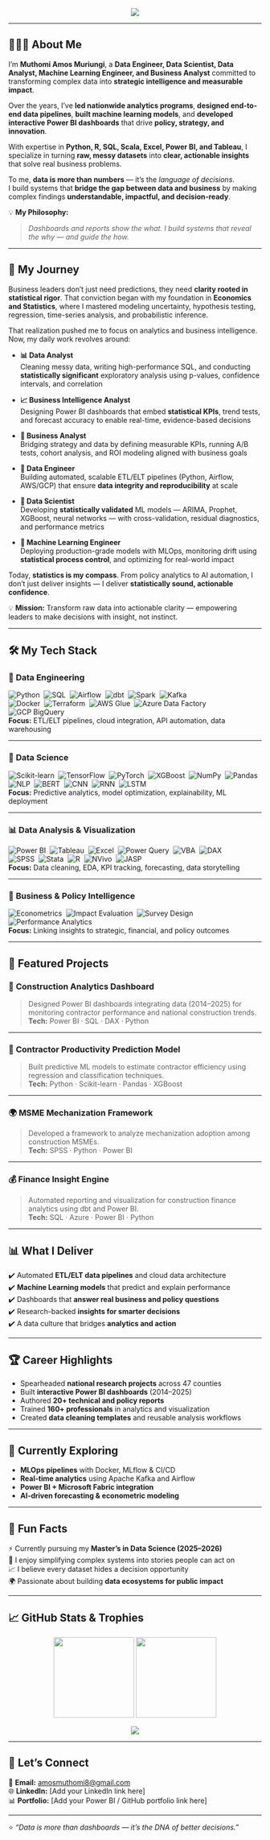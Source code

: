 <!-- Typing SVG Animation -->
<p align="center">
  <img src="https://readme-typing-svg.herokuapp.com?font=Fira+Code&weight=600&size=22&pause=1000&color=2E8B57&center=true&vCenter=true&width=1650&lines=👋+Hi+there%2C+I'm+Muthomi+Amos+Muriungi!;Data+Engineer+·+Data+Scientist+·+Data+Analyst+·+Machine+Learning+Engineer+and+Business+Analyst;I+transform+data+into+decisions+that+drive+impact+and+uncover+problems+dashboards+can’t+see.">
</p>



---

## 👨🏽‍💻 About Me

I’m **Muthomi Amos Muriungi**, a **Data Engineer, Data Scientist, Data Analyst, Machine Learning Engineer, and Business Analyst** committed to transforming complex data into **strategic intelligence and measurable impact**.  

Over the years, I’ve **led nationwide analytics programs**, **designed end-to-end data pipelines**, **built machine learning models**, and **developed interactive Power BI dashboards** that drive **policy, strategy, and innovation**.  

With expertise in **Python, R, SQL, Scala, Excel, Power BI, and Tableau**, I specialize in turning **raw, messy datasets** into **clear, actionable insights** that solve real business problems.  

To me, **data is more than numbers** — it’s the *language of decisions*.  
I build systems that **bridge the gap between data and business** by making complex findings **understandable, impactful, and decision-ready**.  

💡 **My Philosophy:**  
> *Dashboards and reports show the what. I build systems that reveal the why — and guide the how.*


---

## 🌱 My Journey

Business leaders don’t just need predictions, they need **clarity rooted in statistical rigor**. That conviction began with my foundation in **Economics and Statistics**, where I mastered modeling uncertainty, hypothesis testing, regression, time-series analysis, and probabilistic inference.

That realization pushed me to focus on analytics and business intelligence. Now, my daily work revolves around:

- **📊 Data Analyst**  
  Cleaning messy data, writing high-performance SQL, and conducting **statistically significant** exploratory analysis using p-values, confidence intervals, and correlation

- **📈 Business Intelligence Analyst**  
  Designing Power BI dashboards that embed **statistical KPIs**, trend tests, and forecast accuracy to enable real-time, evidence-based decisions

- **🎯 Business Analyst**  
  Bridging strategy and data by defining measurable KPIs, running A/B tests, cohort analysis, and ROI modeling aligned with business goals

- **🧱 Data Engineer**  
  Building automated, scalable ETL/ELT pipelines (Python, Airflow, AWS/GCP) that ensure **data integrity and reproducibility** at scale

- **🤖 Data Scientist**  
  Developing **statistically validated** ML models — ARIMA, Prophet, XGBoost, neural networks — with cross-validation, residual diagnostics, and performance metrics

- **🚀 Machine Learning Engineer**  
  Deploying production-grade models with MLOps, monitoring drift using **statistical process control**, and optimizing for real-world impact

Today, **statistics is my compass**. From policy analytics to AI automation, I don’t just deliver insights — I deliver **statistically sound, actionable confidence**.

💡 **Mission:** Transform raw data into actionable clarity — empowering leaders to make decisions with insight, not instinct.


---


## 🛠️ My Tech Stack

### 🧩 **Data Engineering**  
![Python](https://img.shields.io/badge/Python-3776AB?logo=python&logoColor=white)&nbsp;
![SQL](https://img.shields.io/badge/SQL-336791?logo=postgresql&logoColor=white)&nbsp;
![Airflow](https://img.shields.io/badge/Airflow-017CEE?logo=apache-airflow&logoColor=white)&nbsp;
![dbt](https://img.shields.io/badge/dbt-F46A25?logo=dbt&logoColor=white)&nbsp;
![Spark](https://img.shields.io/badge/Spark-E25A1C?logo=apache-spark&logoColor=white)&nbsp;
![Kafka](https://img.shields.io/badge/Kafka-231F20?logo=apache-kafka&logoColor=white)  
![Docker](https://img.shields.io/badge/Docker-2496ED?logo=docker&logoColor=white)&nbsp;
![Terraform](https://img.shields.io/badge/Terraform-7B42BC?logo=terraform&logoColor=white)&nbsp;
![AWS Glue](https://img.shields.io/badge/AWS_Glue-FF9900?logo=amazon-aws&logoColor=white)&nbsp;
![Azure Data Factory](https://img.shields.io/badge/Azure_Data_Factory-0078D4?logo=microsoft-azure&logoColor=white)&nbsp;
![GCP BigQuery](https://img.shields.io/badge/BigQuery-4285F4?logo=google-cloud&logoColor=white)  
**Focus:** ETL/ELT pipelines, cloud integration, API automation, data warehousing  

---

### 🧠 **Data Science**  
![Scikit-learn](https://img.shields.io/badge/Scikit--learn-F7931E?logo=scikit-learn&logoColor=white)&nbsp;
![TensorFlow](https://img.shields.io/badge/TensorFlow-FF6F00?logo=tensorflow&logoColor=white)&nbsp;
![PyTorch](https://img.shields.io/badge/PyTorch-EE4C2C?logo=pytorch&logoColor=white)&nbsp;
![XGBoost](https://img.shields.io/badge/XGBoost-1C9BFF?logo=xgboost&logoColor=white)&nbsp;
![NumPy](https://img.shields.io/badge/NumPy-013243?logo=numpy&logoColor=white)&nbsp;
![Pandas](https://img.shields.io/badge/Pandas-150458?logo=pandas&logoColor=white)  
![NLP](https://img.shields.io/badge/NLP-4B8BBE?logo=natural-language-processing&logoColor=white)&nbsp;
![BERT](https://img.shields.io/badge/BERT-FF6F00?logo=transformers&logoColor=white)&nbsp;
![CNN](https://img.shields.io/badge/CNN-FF6F00?logo=keras&logoColor=white)&nbsp;
![RNN](https://img.shields.io/badge/RNN-4B8BBE?logo=tensorflow&logoColor=white)&nbsp;
![LSTM](https://img.shields.io/badge/LSTM-4285F4?logo=tensorflow&logoColor=white)  
**Focus:** Predictive analytics, model optimization, explainability, ML deployment  

---

### 📊 **Data Analysis & Visualization**  
![Power BI](https://img.shields.io/badge/Power_BI-F2C811?logo=powerbi&logoColor=black)&nbsp;
![Tableau](https://img.shields.io/badge/Tableau-E97627?logo=tableau&logoColor=white)&nbsp;
![Excel](https://img.shields.io/badge/Excel-217346?logo=microsoft-excel&logoColor=white)&nbsp;
![Power Query](https://img.shields.io/badge/Power_Query-217346?logo=powerbi&logoColor=white)&nbsp;
![VBA](https://img.shields.io/badge/VBA-217346?logo=visual-basic&logoColor=white)&nbsp;
![DAX](https://img.shields.io/badge/DAX-F2C811?logo=powerbi&logoColor=black)  
![SPSS](https://img.shields.io/badge/SPSS-1C1C1C?logo=ibm&logoColor=white)&nbsp;
![Stata](https://img.shields.io/badge/Stata-1A5B9B?logo=stata&logoColor=white)&nbsp;
![R](https://img.shields.io/badge/R-276DC3?logo=r&logoColor=white)&nbsp;
![NVivo](https://img.shields.io/badge/NVivo-1C75BC?logo=nvivo&logoColor=white)&nbsp;
![JASP](https://img.shields.io/badge/JASP-1C75BC?logo=jasp&logoColor=white)  
**Focus:** Data cleaning, EDA, KPI tracking, forecasting, data storytelling  

---

### 🧮 **Business & Policy Intelligence**  
![Econometrics](https://img.shields.io/badge/Econometrics-1f77b4?logo=r&logoColor=white)&nbsp;
![Impact Evaluation](https://img.shields.io/badge/Impact_Evaluation-2ca02c?logo=data:image/svg+xml;base64,PHN2ZyB4bWxucz0iaHR0cDovL3d3dy53My5vcmcvMjAwMC9zdmciIHdpZHRoPSIxNiIgaGVpZ2h0PSIxNiIgZmlsbD0iI2ZmZiIgdmlld0JveD0iMCAwIDI0IDI0Ij48cGF0aCBkPSJNMTIgMGM2LjYyNyAwIDEyIDUuMzczIDEyIDEyczUuMzczLTEyIDEyLTEyLTUuMzczLTEyLTEyLTEyLTEyIDUtMTIgMTJ6bTAgMmMtNS41MTQgMC0xMCA0LjQ4Ni0xMCAxMHM0LjQ4NiAxMCAxMCAxMCAxMC00LjQ4NiAxMC0xMGMwLTUuNTE0LTQuNDg2LTEwLTEwLTEwem0tMS4yNSA3Ljc1aDIuNXY0LjVoLTJ6bS0xLTIuNWgyLjV2MS41aC0yLjc1eiIvPjwvc3ZnPg==&logoColor=white)&nbsp;
![Survey Design](https://img.shields.io/badge/Survey_Design-9467bd?logo=surveymonkey&logoColor=white)&nbsp;
![Performance Analytics](https://img.shields.io/badge/Performance_Analytics-ff7f0e?logo=google-analytics&logoColor=white)  
**Focus:** Linking insights to strategic, financial, and policy outcomes  

---

## 💼 Featured Projects

### 🧱 **Construction Analytics Dashboard**
> Designed Power BI dashboards integrating data (2014–2025) for monitoring contractor performance and national construction trends.  
**Tech:** Power BI · SQL · DAX · Python  

---

### 🤖 **Contractor Productivity Prediction Model**
> Built predictive ML models to estimate contractor efficiency using regression and classification techniques.  
**Tech:** Python · Scikit-learn · Pandas · XGBoost  

---

### 🌍 **MSME Mechanization Framework**
> Developed a framework to analyze mechanization adoption among construction MSMEs.  
**Tech:** SPSS · Python · Power BI  

---

### 💰 **Finance Insight Engine**
> Automated reporting and visualization for construction finance analytics using dbt and Power BI.  
**Tech:** SQL · Azure · Power BI · Python  

---

## 📊 What I Deliver

✔️ Automated **ETL/ELT data pipelines** and cloud data architecture  
✔️ **Machine Learning models** that predict and explain performance  
✔️ Dashboards that **answer real business and policy questions**  
✔️ Research-backed **insights for smarter decisions**  
✔️ A data culture that bridges **analytics and action**

---

## 🏆 Career Highlights

- Spearheaded **national research projects** across 47 counties  
- Built **interactive Power BI dashboards** (2014–2025)  
- Authored **20+ technical and policy reports**  
- Trained **160+ professionals** in analytics and visualization  
- Created **data cleaning templates** and reusable analysis workflows  

---

## 🌱 Currently Exploring

- **MLOps pipelines** with Docker, MLflow & CI/CD  
- **Real-time analytics** using Apache Kafka and Airflow  
- **Power BI + Microsoft Fabric integration**  
- **AI-driven forecasting & econometric modeling**

---

## 💬 Fun Facts

⚡ Currently pursuing my **Master’s in Data Science (2025–2026)**  
🎯 I enjoy simplifying complex systems into stories people can act on  
📈 I believe every dataset hides a decision opportunity  
🌍 Passionate about building **data ecosystems for public impact**

---

## 📈 GitHub Stats & Trophies

<p align="center">
  <img src="https://github-readme-stats.vercel.app/api?username=amosmuthomi&show_icons=true&theme=react" height="160px"/>
  <img src="https://github-readme-stats.vercel.app/api/top-langs/?username=amosmuthomi&layout=compact&theme=react" height="160px"/>
</p>

<p align="center">
  <img src="https://github-profile-trophy.vercel.app/?username=amosmuthomi&theme=onedark&no-frame=true&row=1&column=6" />
</p>

---

## 🤝 Let’s Connect

📧 **Email:** [amosmuthomi8@gmail.com](mailto:amosmuthomi8@gmail.com)  
🌐 **LinkedIn:** [Add your LinkedIn link here]  
📊 **Portfolio:** [Add your Power BI / GitHub portfolio link here]  

---

⭐ *“Data is more than dashboards — it’s the DNA of better decisions.”*

